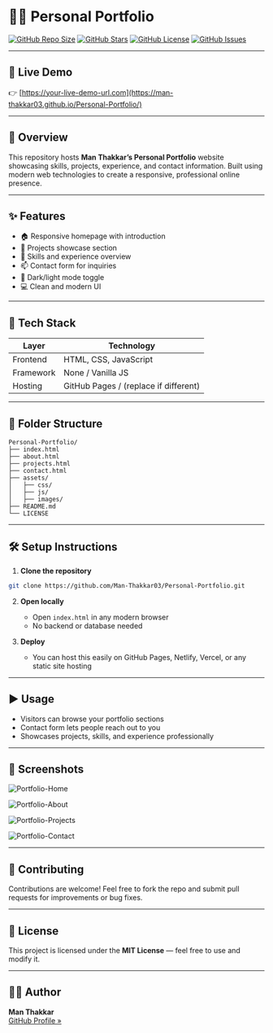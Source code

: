 
# 👨‍💻 Personal Portfolio

[![GitHub Repo Size](https://img.shields.io/github/repo-size/Man-Thakkar03/Personal-Portfolio?color=blue&style=for-the-badge)](https://github.com/Man-Thakkar03/Personal-Portfolio)
[![GitHub Stars](https://img.shields.io/github/stars/Man-Thakkar03/Personal-Portfolio?style=for-the-badge&color=yellow)](https://github.com/Man-Thakkar03/Personal-Portfolio/stargazers)
[![GitHub License](https://img.shields.io/github/license/Man-Thakkar03/Personal-Portfolio?style=for-the-badge&color=green)](https://github.com/Man-Thakkar03/Personal-Portfolio/blob/main/LICENSE)
[![GitHub Issues](https://img.shields.io/github/issues/Man-Thakkar03/Personal-Portfolio?style=for-the-badge&color=red)](https://github.com/Man-Thakkar03/Personal-Portfolio/issues)

---

## 🔗 Live Demo

👉 [https://your-live-demo-url.com](https://man-thakkar03.github.io/Personal-Portfolio/)  


---

## 📌 Overview

This repository hosts **Man Thakkar’s Personal Portfolio** website showcasing skills, projects, experience, and contact information. Built using modern web technologies to create a responsive, professional online presence.

---

## ✨ Features

- 🏠 Responsive homepage with introduction  
- 📂 Projects showcase section  
- 📜 Skills and experience overview  
- 📫 Contact form for inquiries  
- 🌙 Dark/light mode toggle  
- 💻 Clean and modern UI  

---

## 🧰 Tech Stack

| Layer       | Technology     |
|-------------|----------------|
| Frontend    | HTML, CSS, JavaScript |
| Framework   | None / Vanilla JS |
| Hosting     | GitHub Pages / (replace if different) |

---

## 📂 Folder Structure

```
Personal-Portfolio/
├── index.html
├── about.html
├── projects.html
├── contact.html
├── assets/
│   ├── css/
│   ├── js/
│   ├── images/
├── README.md
└── LICENSE
```

---

## 🛠️ Setup Instructions

1. **Clone the repository**
```bash
git clone https://github.com/Man-Thakkar03/Personal-Portfolio.git
```

2. **Open locally**
   - Open `index.html` in any modern browser  
   - No backend or database needed  

3. **Deploy**
   - You can host this easily on GitHub Pages, Netlify, Vercel, or any static site hosting  

---

## ▶️ Usage

- Visitors can browse your portfolio sections  
- Contact form lets people reach out to you  
- Showcases projects, skills, and experience professionally  

---

## 📸 Screenshots 

![Portfolio-Home](https://github.com/user-attachments/assets/5f770e25-ceca-4ecb-ae22-006ce8c61e25)

![Portfolio-About](https://github.com/user-attachments/assets/5999c199-c0ed-402a-a4ae-3e0b20df08f4)

![Portfolio-Projects](https://github.com/user-attachments/assets/4e876f2a-2029-45b2-a93f-2a17dd44bf40)

![Portfolio-Contact](https://github.com/user-attachments/assets/1eb1c710-c749-46f1-868e-36edfc6168a6)

---

## 🤝 Contributing

Contributions are welcome! Feel free to fork the repo and submit pull requests for improvements or bug fixes.

---

## 📄 License

This project is licensed under the **MIT License** — feel free to use and modify it.

---

## 🙋‍♂️ Author

**Man Thakkar**  
[GitHub Profile »](https://github.com/Man-Thakkar03)
